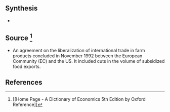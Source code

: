 ## Synthesis
- 
## Source [^1]
- An agreement on the liberalization of international trade in farm products concluded in November 1992 between the European Community (EC) and the US. It included cuts in the volume of subsidized food exports.
## References

[^1]: [[Home Page - A Dictionary of Economics 5th Edition by Oxford Reference]]